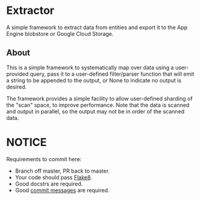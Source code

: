 Extractor
=========
A simple framework to extract data from entities and export it to the
App Engine blobstore or Google Cloud Storage.

About
-----
This is a simple framework to systematically map over data using a
user-provided query, pass it to a user-defined filter/parser function that will
emit a string to be appended to the output, or None to indicate no output is
desired.

The framework provides a simple facility to allow user-defined sharding of the
"scan" space, to improve performance.  Note that the data is scanned and output
in parallel, so the output may not be in order of the scanned data.


NOTICE
======
Requirements to commit here:
  - Branch off master, PR back to master.
  - Your code should pass [Flake8](https://github.com/bmcustodio/flake8).
  - Good docstrs are required.
  - Good [commit messages](http://tbaggery.com/2008/04/19/a-note-about-git-commit-messages.html) are required.

